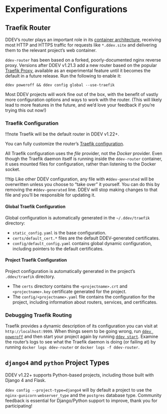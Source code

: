 # Experimental Configurations

## Traefik Router

DDEV’s router plays an important role in its [container architecture](../usage/architecture.md#container-architecture), receiving most HTTP and HTTPS traffic for requests like `*.ddev.site` and delivering them to the relevant project’s web container.

`ddev-router` has been based on a forked, poorly-documented nginx reverse proxy. Versions after DDEV v1.21.3 add a new router based on the popular [Traefik Proxy](https://traefik.io/traefik/), available as an experimental feature until it becomes the default in a future release. Run the following to enable it:

```
ddev poweroff && ddev config global --use-traefik
```

Most DDEV projects will work fine out of the box, with the benefit of vastly more configuration options and ways to work with the router. (This will likely lead to more features in the future, and we’d love your feedback if you’re trying this out now!)

### Traefik Configuration

!!!note
Traefik will be the default router in DDEV v1.22+.

You can fully customize the router’s [Traefik configuration](https://doc.traefik.io/traefik/).

All Traefik configuration uses the *file* provider, not the *Docker* provider. Even though the Traefik daemon itself is running inside the `ddev-router` container, it uses mounted files for configuration, rather than listening to the Docker socket.

!!!tip
    Like other DDEV configuration, any file with `#ddev-generated` will be overwritten unless you choose to “take over” it yourself. You can do this by removing the `#ddev-generated` line. DDEV will stop making changes to that file and you’ll be responsible for updating it.

#### Global Traefik Configuration

Global configuration is automatically generated in the `~/.ddev/traefik` directory:

* `static_config.yaml` is the base configuration.
* `certs/default_cert.*` files are the default DDEV-generated certificates.
* `config/default_config.yaml` contains global dynamic configuration, including pointers to the default certificates.

#### Project Traefik Configuration

Project configuration is automatically generated in the project’s `.ddev/traefik` directory.

* The `certs` directory contains the `<projectname>.crt` and `<projectname>.key` certificate generated for the project.
* The `config/<projectname>.yaml` file contains the configuration for the project, including information about routers, services, and certificates.

### Debugging Traefik Routing

Traefik provides a dynamic description of its configuration you can visit at `http://localhost:9999`.
When things seem to be going wrong, run [`ddev poweroff`](../usage/commands.md#poweroff) and then start your project again by running [`ddev start`](../usage/commands.md#start). Examine the router’s logs to see what the Traefik daemon is doing (or failing at) by running `docker logs ddev-router` or `docker logs -f ddev-router`.

## `django4` and `python` Project Types

DDEV v1.22+ supports Python-based projects, including those built with Django 4 and Flask.

`ddev config --project-type=django4` will by default a project to use the `nginx-gunicorn` `webserver_type` and the `postgres` database type.
Community feedback is essential for Django/Python support to improve, thank you for participating!
